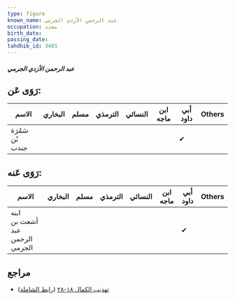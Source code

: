 ```yaml
---
type: figure
known_name: عبد الرحمن الأزدي الجرمي
occupation: محدث
birth_date:
passing_date:
tahdhib_id: 3401
---
```

##### عبد الرحمن الأزدي الجرمي

## رَوَى عَن:
| الاسم            | البخاري | مسلم | الترمذي | النسائي | ابن ماجه | أبي داود | Others |
| ---------------- | ------- | ---- | ------- | ------- | -------- | -------- | ------ |
| سَمُرَة بْن جندب |         |      |         |         |          | ✔        |        |
## رَوَى عَنه:
| الاسم                          | البخاري | مسلم | الترمذي | النسائي | ابن ماجه | أبي داود | Others |
| ------------------------------ | ------- | ---- | ------- | ------- | -------- | -------- | ------ |
| ابنه أشعث بن عبد الرحمن الجرمي |         |      |         |         |          | ✔        |        |
## مراجع
- [تهذيب الكمال ١٨-٢٨](obsidian://open?vault=Tahdhib-al-Kamal&file=Figures/٣٤٠١-عبد%20الرحمن%20الأزدي%20الجرمي) ([رابط الشاملة](https://shamela.ws/book/3722/9061))